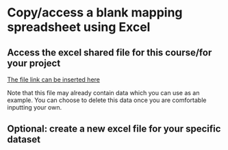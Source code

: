 # Copy/access a blank mapping spreadsheet using Excel

## Access the excel shared file for this course/for your project
[The file link can be inserted here](https://docs.google.com/spreadsheets/d/16Xz4zSmbSGUh0aMkgehvcUN7XcTPTC3NkkgNRewX6hM/edit?usp=drive_link)

Note that this file may already contain data which you can use as an example. You can choose to delete this data once you are comfortable inputting your own.

## Optional: create a new excel file for your specific dataset

